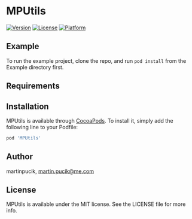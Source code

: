 # MPUtils

[![Version](https://img.shields.io/cocoapods/v/MPUtils.svg?style=flat)](http://cocoapods.org/pods/MPUtils)
[![License](https://img.shields.io/cocoapods/l/MPUtils.svg?style=flat)](http://cocoapods.org/pods/MPUtils)
[![Platform](https://img.shields.io/cocoapods/p/MPUtils.svg?style=flat)](http://cocoapods.org/pods/MPUtils)

## Example

To run the example project, clone the repo, and run `pod install` from the Example directory first.

## Requirements

## Installation

MPUtils is available through [CocoaPods](http://cocoapods.org). To install
it, simply add the following line to your Podfile:

```ruby
pod 'MPUtils'
```

## Author

martinpucik, martin.pucik@me.com

## License

MPUtils is available under the MIT license. See the LICENSE file for more info.
